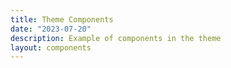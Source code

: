 ```yaml
---
title: Theme Components
date: "2023-07-20"
description: Example of components in the theme
layout: components
---
```

